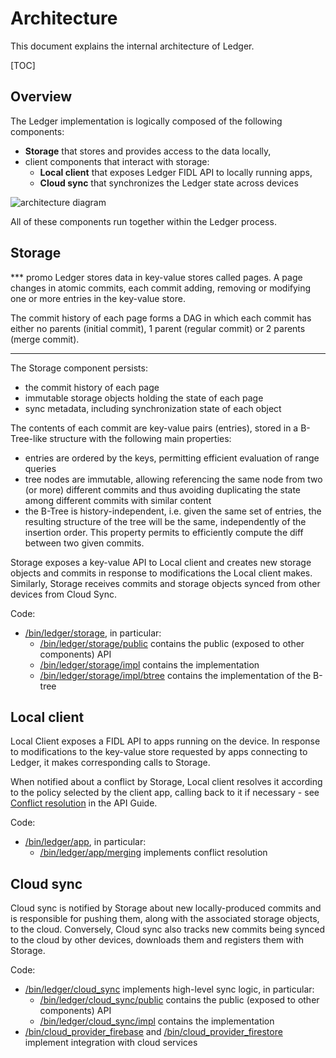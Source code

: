 # Architecture

This document explains the internal architecture of Ledger.

[TOC]

## Overview

The Ledger implementation is logically composed of the following components:

 - **Storage** that stores and provides access to the data locally,
 - client components that interact with storage:
   - **Local client** that exposes Ledger FIDL API to locally running apps,
   - **Cloud sync** that synchronizes the Ledger state across devices

![architecture diagram](architecture.png)

All of these components run together within the Ledger process.

## Storage

*** promo
Ledger stores data in key-value stores called pages. A page changes in atomic
commits, each commit adding, removing or modifying one or more entries in the
key-value store.

The commit history of each page forms a DAG in which each commit has either no
parents (initial commit), 1 parent (regular commit) or 2 parents (merge commit).
***

The Storage component persists:

 - the commit history of each page
 - immutable storage objects holding the state of each page
 - sync metadata, including synchronization state of each object

The contents of each commit are key-value pairs (entries), stored in a
B-Tree-like structure with the following main properties:

 - entries are ordered by the keys, permitting efficient evaluation of range
   queries
 - tree nodes are immutable, allowing referencing the same node from two (or
   more) different commits and thus avoiding duplicating the state among
   different commits with similar content
 - the B-Tree is history-independent, i.e. given the same set of entries, the
   resulting structure of the tree will be the same, independently of the
   insertion order. This property permits to efficiently compute the diff
   between two given commits.

Storage exposes a key-value API to Local client and creates new storage objects
and commits in response to modifications the Local client makes. Similarly,
Storage receives commits and storage objects synced from other devices from
Cloud Sync.

Code:

 - [/bin/ledger/storage], in particular:
   - [/bin/ledger/storage/public] contains the public (exposed to other components) API
   - [/bin/ledger/storage/impl] contains the implementation
   - [/bin/ledger/storage/impl/btree] contains the implementation of the B-tree

## Local client

Local Client exposes a FIDL API to apps running on the device. In response to
modifications to the key-value store requested by apps connecting to Ledger, it
makes corresponding calls to Storage.

When notified about a conflict by Storage, Local client resolves it according to
the policy selected by the client app, calling back to it if necessary - see
[Conflict resolution](api_guide.md#Conflict-resolution) in the API Guide.

Code:

 - [/bin/ledger/app], in particular:
   - [/bin/ledger/app/merging] implements conflict resolution

## Cloud sync

Cloud sync is notified by Storage about new locally-produced commits and is
responsible for pushing them, along with the associated storage objects, to the
cloud. Conversely, Cloud sync also tracks new commits being synced to the cloud
by other devices, downloads them and registers them with Storage.

Code:

 - [/bin/ledger/cloud_sync] implements high-level sync logic, in particular:
   - [/bin/ledger/cloud_sync/public] contains the public (exposed to other components) API
   - [/bin/ledger/cloud_sync/impl] contains the implementation
 - [/bin/cloud_provider_firebase] and [/bin/cloud_provider_firestore]
   implement integration with cloud services

[/bin/ledger/storage]: /bin/ledger/storage/
[/bin/ledger/storage/public]: /bin/ledger/storage/public/
[/bin/ledger/storage/impl]: /bin/ledger/storage/impl/
[/bin/ledger/storage/impl/btree]: /bin/ledger/storage/impl/btree/
[/bin/ledger/app]: /bin/ledger/app/
[/bin/ledger/app/merging]: /bin/ledger/app/merging/
[/bin/ledger/cloud_sync]: /bin/ledger/cloud_sync/
[/bin/ledger/cloud_sync/public]: /bin/ledger/cloud_sync/public/
[/bin/ledger/cloud_sync/impl]: /bin/ledger/cloud_sync/impl/
[/bin/cloud_provider_firebase]: /bin/ledger/cloud_provider_firebase/
[/bin/cloud_provider_firestore]: /bin/ledger/cloud_provider_firestore/
